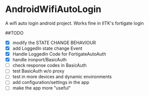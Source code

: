 # AndroidWifiAutoLogin

A wifi auto login android project.  Works fine in IITK's fortigate login

##TODO

- [x] modify the STATE CHANGE BEHAVIOUR
- [x] add LoggedIn state change Event
- [x] Handle LoggedIn Code for FortigateAutoAuth
- [x] handle ironport/BasicAuth
- [ ] check response codes in BasicAuth
- [ ] test BasicAuth w/o proxy
- [ ] test in more devices and dynamic environments
- [ ] add configuration/settings in the app
- [ ] make the app more "useful"
